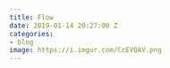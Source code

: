 ```yaml
---
title: Flow
date: 2019-01-14 20:27:00 Z
categories:
- blog
image: https://i.imgur.com/CcEVQAV.png
---
```


